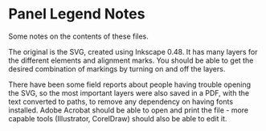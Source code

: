 # Panel Legend Notes

Some notes on the contents of these files.

The original is the SVG, created using Inkscape  0.48.  It has many layers for the different elements and alignment marks.  You should be able to get the desired combination of markings by turning on and off the layers.

There have been some field reports about people having trouble opening the SVG, so the most important layers were also saved in a PDF, with the text converted to paths, to remove any dependency on having fonts installed.  Adobe Acrobat should be able to open and print the file - more capable tools (Illustrator, CorelDraw) should also be able to edit it.